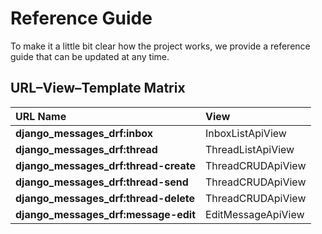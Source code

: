 # Reference Guide

To make it a little bit clear how the project works, we provide a reference
guide that can be updated at any time.

## URL–View–Template Matrix

| URL Name  | View   |
| :-------- | :----- |
| __django_messages_drf:inbox__ | InboxListApiView |
| __django_messages_drf:thread__ | ThreadListApiView |
| __django_messages_drf:thread-create__ | ThreadCRUDApiView |
| __django_messages_drf:thread-send__ | ThreadCRUDApiView |
| __django_messages_drf:thread-delete__ | ThreadCRUDApiView |
| __django_messages_drf:message-edit__ | EditMessageApiView |
